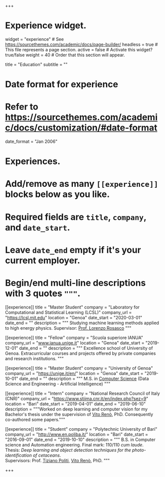 +++
# Experience widget.
widget = "experience"  # See https://sourcethemes.com/academic/docs/page-builder/
headless = true  # This file represents a page section.
active = false  # Activate this widget? true/false
weight = 40  # Order that this section will appear.

title = "Education"
subtitle = ""

# Date format for experience
#   Refer to https://sourcethemes.com/academic/docs/customization/#date-format
date_format = "Jan 2006"

# Experiences.
#   Add/remove as many `[[experience]]` blocks below as you like.
#   Required fields are `title`, `company`, and `date_start`.
#   Leave `date_end` empty if it's your current employer.
#   Begin/end multi-line descriptions with 3 quotes `"""`.
[[experience]]
  title = "Master Student"
  company = "Laboratory for Computational and Statistical Learning (LCSL)"
  company_url = "https://lcsl.mit.edu"
  location = "Genoa"
  date_start = "2020-03-01"
  date_end = ""
  description = """ Studying machine learning methods applied to high energy physics. Supervisor: [Prof. Lorenzo Rosasco](http://web.mit.edu/lrosasco/www/) """
  
[[experience]]
  title = "Fellow"
  company = "Scuola superiore IANUA"
  company_url = "www.ianua.unige.it"
  location = "Genoa"
  date_start = "2019-12-01"
  date_end = ""
  description = """
  Excellence school of University of Genoa. Extracurricular courses and projects offered by private companies and research institutions.
    """

[[experience]]
  title = "Master Student"
  company = "University of Genoa"
  company_url = "https://unige.it/en/"
  location = "Genoa"
  date_start = "2019-10-01"
  date_end = ""
  description = """ M.S. in [Computer Science](https://courses.unige.it/10852) (Data Science and Engineering - Artificial Intelligence) """

[[experience]]
  title = "Intern"
  company = "National Research Council of Italy (CNR)"
  company_url = "https://www.stiima.cnr.it/en/index.php?sez=9"
  location = "Bari"
  date_start = "2019-04-01"
  date_end = "2019-06-10"
  description = """Worked on deep learning and computer vision for my Bachelor's thesis under the supervision of [Vito Renò](https://scholar.google.it/citations?user=K4zb2Q4AAAAJ&hl), PhD. Consequently co-authored some papers."""

[[experience]]
  title = "Student"
  company = "Polytechnic University of Bari"
  company_url = "http://www.en.poliba.it/"
  location = "Bari"
  date_start = "2016-09-01"
  date_end = "2019-10-10"
  description = """ B.S. in Computer science and Automation engineering. Final mark: 110/110 <i>cum laude</i>.<br>
  Thesis: <i>Deep learning and object detection techniques for the photo-identification of cetaceans</i>.<br>
  Supervisors: Prof. [Tiziano Politi](https://scholar.google.it/citations?user=jpgXGFEAAAAJ&hl=it), [Vito Renò](https://scholar.google.it/citations?user=K4zb2Q4AAAAJ&hl), PhD.
  """

+++
